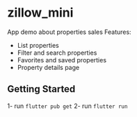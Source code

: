 # zillow_mini

App demo about properties sales
Features:
- List properties
- Filter and search properties
- Favorites and saved properties
- Property details page

## Getting Started

1- run `flutter pub get`
2- run `flutter run`
